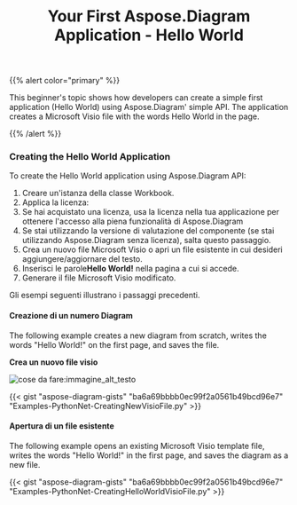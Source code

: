 ﻿---
title: Your First Aspose.Diagram Application - Hello World
type: docs
weight: 30
url: /it/python-net/your-first-aspose-diagram-application-hello-world/
---
{{% alert color="primary" %}}

This beginner's topic shows how developers can create a simple first application (Hello World) using Aspose.Diagram' simple API. The application creates a Microsoft Visio file with the words Hello World in the page.

{{% /alert %}}

### **Creating the Hello World Application**

To create the Hello World application using Aspose.Diagram API:

1. Creare un'istanza della classe Workbook.
1. Applica la licenza:
 1. Se hai acquistato una licenza, usa la licenza nella tua applicazione per ottenere l'accesso alla piena funzionalità di Aspose.Diagram
 1. Se stai utilizzando la versione di valutazione del componente (se stai utilizzando Aspose.Diagram senza licenza), salta questo passaggio.
1. Crea un nuovo file Microsoft Visio o apri un file esistente in cui desideri aggiungere/aggiornare del testo.
1.  Inserisci le parole**Hello World!** nella pagina a cui si accede.
1. Generare il file Microsoft Visio modificato.

Gli esempi seguenti illustrano i passaggi precedenti.

#### **Creazione di un numero Diagram**

The following example creates a new diagram from scratch, writes the words "Hello World!" on the first page, and saves the file.

**Crea un nuovo file visio** 

![cose da fare:immagine_alt_testo](your-first-aspose-diagram-application-hello-world_1.png)

{{< gist "aspose-diagram-gists" "ba6a69bbbb0ec99f2a0561b49bcd96e7" "Examples-PythonNet-CreatingNewVisioFile.py" >}}

#### **Apertura di un file esistente**

The following example opens an existing Microsoft Visio template file, writes the words "Hello World!" in the first page, and saves the diagram as a new file.

{{< gist "aspose-diagram-gists" "ba6a69bbbb0ec99f2a0561b49bcd96e7" "Examples-PythonNet-CreatingHelloWorldVisioFile.py" >}}
